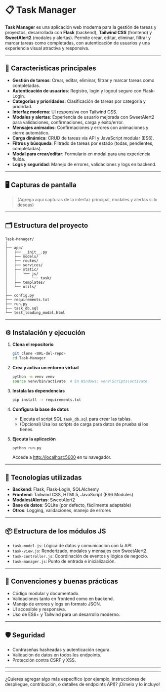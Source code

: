 # 📋 Task Manager

**Task Manager** es una aplicación web moderna para la gestión de tareas y proyectos, desarrollada con **Flask** (backend), **Tailwind CSS** (frontend) y **SweetAlert2** (modales y alertas). Permite crear, editar, eliminar, filtrar y marcar tareas como completadas, con autenticación de usuarios y una experiencia visual atractiva y responsiva.

---

## 🚀 Características principales

- **Gestión de tareas**: Crear, editar, eliminar, filtrar y marcar tareas como completadas.
- **Autenticación de usuarios**: Registro, login y logout seguro con Flask-Login.
- **Categorías y prioridades**: Clasificación de tareas por categoría y prioridad.
- **Interfaz moderna**: UI responsiva con Tailwind CSS.
- **Modales y alertas**: Experiencia de usuario mejorada con SweetAlert2 para validaciones, confirmaciones, carga y éxito/error.
- **Mensajes animados**: Confirmaciones y errores con animaciones y cierre automático.
- **Carga dinámica**: CRUD de tareas vía API y JavaScript modular (ES6).
- **Filtros y búsqueda**: Filtrado de tareas por estado (todas, pendientes, completadas).
- **Modal para crear/editar**: Formulario en modal para una experiencia fluida.
- **Logs y seguridad**: Manejo de errores, validaciones y logs en backend.

---

## 🖥️ Capturas de pantalla

> (Agrega aquí capturas de la interfaz principal, modales y alertas si lo deseas)

---

## 🗂️ Estructura del proyecto

```
Task-Manager/
│
├── app/
│   ├── __init__.py
│   ├── models/
│   ├── routes/
│   ├── services/
│   ├── static/
│   │   └── js/
│   │       └── task/
│   ├── templates/
│   └── utils/
│
├── config.py
├── requirements.txt
├── run.py
├── task_db.sql
└── test_loading_modal.html
```

---

## ⚙️ Instalación y ejecución

1. **Clona el repositorio**  
   ```bash
   git clone <URL-del-repo>
   cd Task-Manager
   ```

2. **Crea y activa un entorno virtual**  
   ```bash
   python -m venv venv
   source venv/bin/activate  # En Windows: venv\Scripts\activate
   ```

3. **Instala las dependencias**  
   ```bash
   pip install -r requirements.txt
   ```

4. **Configura la base de datos**  
   - Ejecuta el script SQL `task_db.sql` para crear las tablas.
   - (Opcional) Usa los scripts de carga para datos de prueba si los tienes.

5. **Ejecuta la aplicación**  
   ```bash
   python run.py
   ```
   Accede a [http://localhost:5000](http://localhost:5000) en tu navegador.

---

## 🧩 Tecnologías utilizadas

- **Backend**: Flask, Flask-Login, SQLAlchemy
- **Frontend**: Tailwind CSS, HTML5, JavaScript (ES6 Modules)
- **Modales/Alertas**: SweetAlert2
- **Base de datos**: SQLite (por defecto, fácilmente adaptable)
- **Otros**: Logging, validaciones, manejo de errores

---

## 📦 Estructura de los módulos JS

- `task-model.js`: Lógica de datos y comunicación con la API.
- `task-view.js`: Renderizado, modales y mensajes con SweetAlert2.
- `task-controller.js`: Coordinación de eventos y lógica de negocio.
- `task-manager.js`: Punto de entrada e inicialización.

---

## 📝 Convenciones y buenas prácticas

- Código modular y documentado.
- Validaciones tanto en frontend como en backend.
- Manejo de errores y logs en formato JSON.
- UI accesible y responsiva.
- Uso de ES6+ y Tailwind para un desarrollo moderno.

---

## 🛡️ Seguridad

- Contraseñas hasheadas y autenticación segura.
- Validación de datos en todos los endpoints.
- Protección contra CSRF y XSS.

---


---

¿Quieres agregar algo más específico (por ejemplo, instrucciones de despliegue, contribución, o detalles de endpoints API)? ¡Dímelo y lo incluyo! 